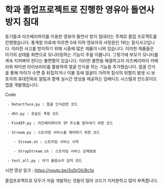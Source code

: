 # 학과 졸업프로젝트로 진행한 영유아 돌연사 방지 침대

동기들과 라즈베리파이를 이용한 영유아 돌연사 방지 침대라는 주제로 졸업 프로젝트를 진행했습니다. 통계청 자료에 따르면 0세 이하 영유아의 사망원인 1위는 질식사고입니다. 이러한 사고를 방지하기 위해 시중에 많은 제품이 나와 있습니다. 이러한 제품들은 아기의 상태를 화면으로 모니터링하는 기능이 주를 이룹니다. 그렇기에 부모가 모니터를 계속 지켜봐야 한다는 불편함이 있습니다. 이러한 불편을 해결하고자 라즈베리파이 카메라와 파이썬 라이브러리를 활용하여 얼굴 인식을 하는 기능을 추가했습니다. 얼굴 인식을 통해 아이가 수면 중 뒤집히거나 이불 등에 얼굴이 가려져 질식의 위험이 발생 시 보호자의 휴대전화로 알림과 함께 실시간 영상을 제공하는 임베디드 시스템과 안드로이드 앱을 개발했습니다.

Code 
     
     - Detectface.py : 얼굴 인식관련 코드

     - dht.py : 온습도 측정 코드
     
     - FindIP.py : 라즈베리파이의 IP 주소를 알아내기 위한 코드
     
     - Stream.py : 스트리밍 서비스를 제어하기 위한 코드
     
        - Stream.sh : 스트리밍 서비스 시작
        
        - StropStream.sh : 스트리밍 서비스 강제종료
        
     - test_all.py : 아기 울음소리 감지 코드

시연 영상 링크 : https://youtu.be/Ss5rOiU8c1o

졸업프로젝트로 모두가 처음 개발하는 것들이 많아 코드가 지저분하고 많이 부족합니다. 
